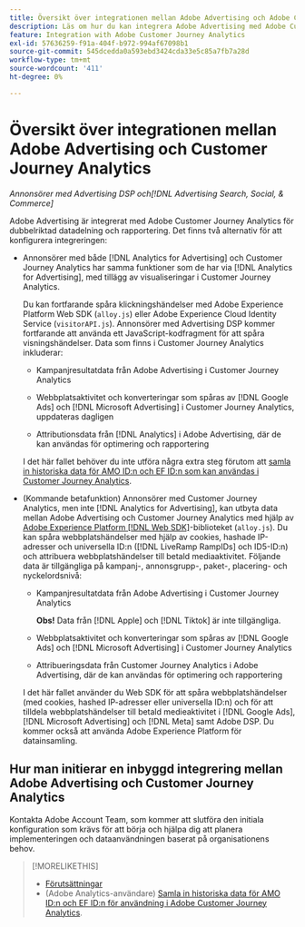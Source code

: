 ```yaml
---
title: Översikt över integrationen mellan Adobe Advertising och Adobe Customer Journey Analytics
description: Läs om hur du kan integrera Adobe Advertising med Adobe Customer Journey Analytics.
feature: Integration with Adobe Customer Journey Analytics
exl-id: 57636259-f91a-404f-b972-994af67098b1
source-git-commit: 545dcedda0a593ebd3424cda33e5c85a7fb7a28d
workflow-type: tm+mt
source-wordcount: '411'
ht-degree: 0%

---
```


# Översikt över integrationen mellan Adobe Advertising och Customer Journey Analytics

<!-- title? If I change, change refs throughout -->

*Annonsörer med Advertising DSP och[!DNL Advertising Search, Social, & Commerce]*

Adobe Advertising är integrerat med Adobe Customer Journey Analytics för dubbelriktad datadelning och rapportering. Det finns två alternativ för att konfigurera integreringen:

* Annonsörer med både [!DNL Analytics for Advertising] och Customer Journey Analytics har samma funktioner som de har via [!DNL Analytics for Advertising], med tillägg av visualiseringar i Customer Journey Analytics.

  Du kan fortfarande spåra klickningshändelser med Adobe Experience Platform Web SDK (`alloy.js`) eller Adobe Experience Cloud Identity Service (`visitorAPI.js`). Annonsörer med Advertising DSP kommer fortfarande att använda ett JavaScript-kodfragment för att spåra visningshändelser. Data som finns i Customer Journey Analytics inkluderar:

   * Kampanjresultatdata från Adobe Advertising i Customer Journey Analytics

   * Webbplatsaktivitet och konverteringar som spåras av [!DNL Google Ads] och [!DNL Microsoft Advertising] i Customer Journey Analytics, uppdateras dagligen

   * Attributionsdata från [!DNL Analytics] i Adobe Advertising, där de kan användas för optimering och rapportering

  I det här fallet behöver du inte utföra några extra steg förutom att [samla in historiska data för AMO ID:n och EF ID:n som kan användas i Customer Journey Analytics](/help/integrations/analytics/rvars-to-evars.md).

* (Kommande betafunktion) Annonsörer med Customer Journey Analytics, men inte [!DNL Analytics for Advertising], kan utbyta data mellan Adobe Advertising och Customer Journey Analytics med hjälp av [ Adobe Experience Platform [!DNL Web SDK]](https://experienceleague.adobe.com/docs/experience-platform/edge/home.html)-biblioteket (`alloy.js`). Du kan spåra webbplatshändelser med hjälp av cookies, hashade IP-adresser och universella ID:n ([!DNL LiveRamp RampIDs] och ID5-ID:n) och attribuera webbplatshändelser till betald mediaaktivitet. Följande data är tillgängliga på kampanj-, annonsgrupp-, paket-, placering- och nyckelordsnivå:

   * Kampanjresultatdata från Adobe Advertising i Customer Journey Analytics

     **Obs!** Data från [!DNL Apple] och [!DNL Tiktok] är inte tillgängliga.

   * Webbplatsaktivitet och konverteringar som spåras av [!DNL Google Ads] och [!DNL Microsoft Advertising] i Customer Journey Analytics

   * Attribueringsdata från Customer Journey Analytics i Adobe Advertising, där de kan användas för optimering och rapportering

  I det här fallet använder du Web SDK för att spåra webbplatshändelser (med cookies, hashed IP-adresser eller universella ID:n) och för att tilldela webbplatshändelser till betald medieaktivitet i [!DNL Google Ads], [!DNL Microsoft Advertising] och [!DNL Meta] samt Adobe DSP. Du kommer också att använda Adobe Experience Platform för datainsamling.

## Hur man initierar en inbyggd integrering mellan Adobe Advertising och Customer Journey Analytics

Kontakta Adobe Account Team, som kommer att slutföra den initiala konfiguration som krävs för att börja och hjälpa dig att planera implementeringen och dataanvändningen baserat på organisationens behov.

>[!MORELIKETHIS]
>
>* [Förutsättningar](prerequisites.md)
>* (Adobe Analytics-användare) [Samla in historiska data för AMO ID:n och EF ID:n för användning i Adobe Customer Journey Analytics](/help/integrations/analytics/rvars-to-evars.md).
